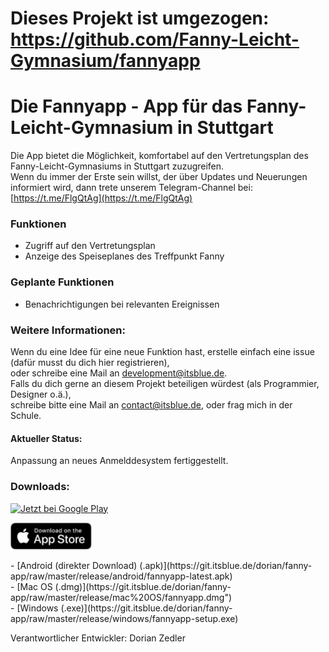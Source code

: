 # Dieses Projekt ist umgezogen:  https://github.com/Fanny-Leicht-Gymnasium/fannyapp

# Die Fannyapp - App für das Fanny-Leicht-Gymnasium in Stuttgart
Die App bietet die Möglichkeit, komfortabel auf den Vertretungsplan des Fanny-Leicht-Gymnasiums in Stuttgart zuzugreifen.  
Wenn du immer der Erste sein willst, der über Updates und Neuerungen informiert wird, dann trete unserem Telegram-Channel bei: [https://t.me/FlgQtAg](https://t.me/FlgQtAg)

### Funktionen
- Zugriff auf den Vertretungsplan
- Anzeige des Speiseplanes des Treffpunkt Fanny

### Geplante Funktionen
- Benachrichtigungen bei relevanten Ereignissen

### Weitere Informationen:
Wenn du eine Idee für eine neue Funktion hast, erstelle einfach eine issue (dafür musst du dich hier registrieren),  
oder schreibe eine Mail an development@itsblue.de.  
Falls du dich gerne an diesem Projekt beteiligen würdest (als Programmier, Designer o.ä.),  
schreibe bitte eine Mail an contact@itsblue.de, oder frag mich in der Schule.  
#### Aktueller Status:
Anpassung an neues Anmelddesystem fertiggestellt.

### Downloads:
<p><a href='https://play.google.com/store/apps/details?id=com.itsblue.flgvertretung&pcampaignid=pcampaignidMKT-Other-global-all-co-prtnr-py-PartBadge-Mar2515-1'><img width='150px;' alt='Jetzt bei Google Play' src='https://play.google.com/intl/en_us/badges/static/images/badges/de_badge_web_generic.png'/></a></p>
<p><a href="https://apps.apple.com/us/app/fannyapp/id1495583845?mt=8"><img width='130px;' alt='Laden im AppStore' src='resources/shared/graphics/AppStoreBadge.png'/></a></p>
- [Android (direkter Download) (.apk)](https://git.itsblue.de/dorian/fanny-app/raw/master/release/android/fannyapp-latest.apk)  <br>
- [Mac OS (.dmg)](https://git.itsblue.de/dorian/fanny-app/raw/master/release/mac%20OS/fannyapp.dmg")  <br>
- [Windows (.exe)](https://git.itsblue.de/dorian/fanny-app/raw/master/release/windows/fannyapp-setup.exe)  <br>

Verantwortlicher Entwickler: Dorian Zedler